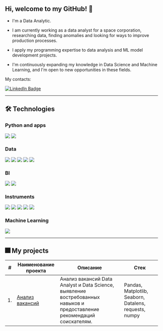 ## Hi, welcome to my GitHub! 👋

</div>

- I'm a Data Analytic.

-  I am currently working as a data analyst for a space corporation, researching data, finding anomalies and looking for ways to improve production processes.

- I apply my programming expertise to data analysis and ML model development projects.

- I'm continuously expanding my knowledge in Data Science and Machine Learning, and I'm open to new opportunities in these fields.

My contacts:
<div id="badges" align="left">
  <a href="https://t.me/grigTr">
    <img src="https://img.shields.io/badge/telegram-blue?style=for-the-badge&logo=telegram&logoColor=white" alt="LinkedIn Badge"/>
  </a>
</div>

---

## :hammer_and_wrench: Technologies

### Python and apps

<img src="https://img.shields.io/badge/Python-3776AB?style=for-the-badge&logo=python&logoColor=FFA500"/> <img src="https://img.shields.io/badge/requests-3776AB?style=for-the-badge"/>

### Data

<img src="https://img.shields.io/badge/pandas-150458?style=for-the-badge&logo=pandas&logoColor=FFA500"/> <img src="https://img.shields.io/badge/numpy-013243?style=for-the-badge&logo=numpy&color=%23c9e4fb"/> <img src="https://img.shields.io/badge/sql alchemy-D71F00?style=for-the-badge&logo=sqlalchemy&logoColor=black"/> <img src="https://img.shields.io/badge/postgresql-B0C4DE?style=for-the-badge&logo=postgresql&logoColor=4169E1"/> <img src="https://img.shields.io/badge/SciPy%20-%208CAAE6?style=for-the-badge&logo=SciPy&color=%23f0e0a8"/>

### BI

<img src="https://img.shields.io/badge/Tableau%20-%20E97627?style=for-the-badge&logo=Tableau&color=%23ccbde4"> <img src="https://img.shields.io/badge/Superset%20-%2020A6C9?style=for-the-badge&logo=Apache%20Superset&color=%23e6cbbe">


### Instruments

<img src="https://img.shields.io/badge/git-B0C4DE?style=for-the-badge&logo=git&logoColor=F05032"/> <img src="https://img.shields.io/badge/jupyter-B0C4DE?style=for-the-badge&logo=jupyter&logoColor=F37626"/> <img src="https://img.shields.io/badge/dbeaver-382923?style=for-the-badge&logo=dbeaver&logoColor=white"/> <img src="https://img.shields.io/badge/airflow-FF4500?style=for-the-badge&logo=apacheairflow&logoColor=black"/> <img src="https://img.shields.io/badge/Redash-%D0%90%D0%907964?style=for-the-badge&logo=Redash&logoColor=orange&color=grey"/>

### Machine Learning

<img src="https://img.shields.io/badge/sklearn-3776AB?style=for-the-badge&logo=scikitlearn&logoColor=F7931E"/>

---

## 🎆 My projects

| #    | Наименование проекта                | Описание                                                     | Стек                                                         |
| ---- | ------------------------------------------------------------ | ------------------------------------------------------------ | ------------------------------------------------------------ |
| 1.   | [Анализ вакансий](https://github.com/GrigTr/DA_DS_analysis.git) | Анализ вакансий Data Analyst и Data Science, выявление востребованных навыков и предоставление рекомендаций соискателям. | Pandas, Matplotlib, Seaborn, Datalens, requests, numpy      |

